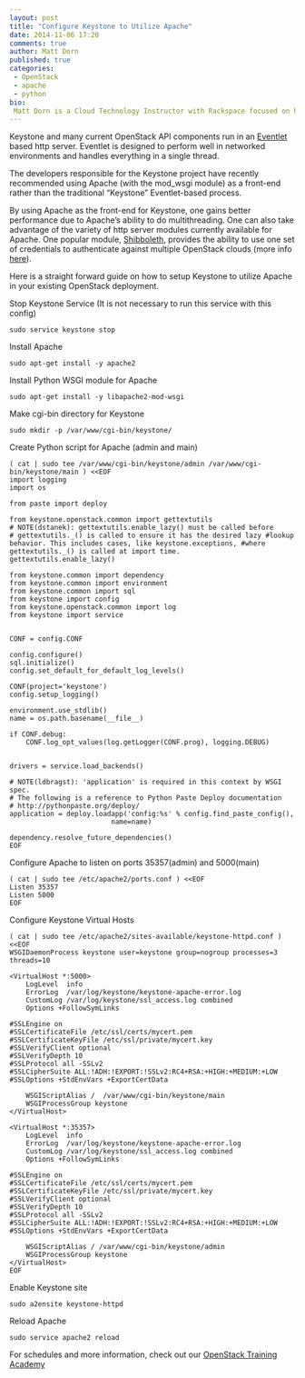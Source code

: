 ```yaml
---
layout: post
title: "Configure Keystone to Utilize Apache"
date: 2014-11-06 17:20
comments: true
author: Matt Dorn
published: true
categories:
 - OpenStack
 - apache
 - python
bio:
 Matt Dorn is a Cloud Technology Instructor with Rackspace focused on helping IT teams around the world build private clouds with OpenStack. You can find his blog at http://www.madorn.com/
---
```


Keystone and many current OpenStack API components run in an [Eventlet](http://eventlet.net/) based http server.  Eventlet is designed to perform well in networked environments and handles everything in a single thread.

The developers responsible for the Keystone project have recently recommended using Apache (with the mod_wsgi module) as a front-end rather than the traditional “Keystone” Eventlet-based process.

By using Apache as the front-end for Keystone, one gains better performance due to Apache’s ability to do multithreading.  One can also take advantage of the variety of http server modules currently available for Apache.  One popular module, [Shibboleth](http://shibboleth.net), provides the ability to use one set of credentials to authenticate against multiple OpenStack clouds (more info [here](http://docs.openstack.org/developer/keystone/configure_federation.html)).

Here is a straight forward guide on how to setup Keystone to utilize Apache in your existing OpenStack deployment.


<!-- more -->

Stop Keystone Service (It is not necessary to run this service with this config)

    sudo service keystone stop

Install Apache

    sudo apt-get install -y apache2

Install Python WSGI module for Apache

    sudo apt-get install -y libapache2-mod-wsgi

Make cgi-bin directory for Keystone

    sudo mkdir -p /var/www/cgi-bin/keystone/

Create Python script for Apache (admin and main)

    ( cat | sudo tee /var/www/cgi-bin/keystone/admin /var/www/cgi-bin/keystone/main ) <<EOF
    import logging
    import os

    from paste import deploy

    from keystone.openstack.common import gettextutils
    # NOTE(dstanek): gettextutils.enable_lazy() must be called before
    # gettextutils._() is called to ensure it has the desired lazy #lookup behavior. This includes cases, like keystone.exceptions, #where gettextutils._() is called at import time.
    gettextutils.enable_lazy()

    from keystone.common import dependency
    from keystone.common import environment
    from keystone.common import sql
    from keystone import config
    from keystone.openstack.common import log
    from keystone import service


    CONF = config.CONF

    config.configure()
    sql.initialize()
    config.set_default_for_default_log_levels()

    CONF(project='keystone')
    config.setup_logging()

    environment.use_stdlib()
    name = os.path.basename(__file__)

    if CONF.debug:
        CONF.log_opt_values(log.getLogger(CONF.prog), logging.DEBUG)


    drivers = service.load_backends()

    # NOTE(ldbragst): 'application' is required in this context by WSGI spec.
    # The following is a reference to Python Paste Deploy documentation
    # http://pythonpaste.org/deploy/
    application = deploy.loadapp('config:%s' % config.find_paste_config(),
                             name=name)

    dependency.resolve_future_dependencies()
    EOF

Configure Apache to listen on ports 35357(admin) and 5000(main)

    ( cat | sudo tee /etc/apache2/ports.conf ) <<EOF
    Listen 35357
    Listen 5000
    EOF

Configure Keystone Virtual Hosts

    ( cat | sudo tee /etc/apache2/sites-available/keystone-httpd.conf ) <<EOF
    WSGIDaemonProcess keystone user=keystone group=nogroup processes=3 threads=10

    <VirtualHost *:5000>
        LogLevel  info
        ErrorLog  /var/log/keystone/keystone-apache-error.log
        CustomLog /var/log/keystone/ssl_access.log combined
        Options +FollowSymLinks

    #SSLEngine on
    #SSLCertificateFile /etc/ssl/certs/mycert.pem
    #SSLCertificateKeyFile /etc/ssl/private/mycert.key
    #SSLVerifyClient optional
    #SSLVerifyDepth 10
    #SSLProtocol all -SSLv2
    #SSLCipherSuite ALL:!ADH:!EXPORT:!SSLv2:RC4+RSA:+HIGH:+MEDIUM:+LOW
    #SSLOptions +StdEnvVars +ExportCertData

        WSGIScriptAlias /  /var/www/cgi-bin/keystone/main
        WSGIProcessGroup keystone
    </VirtualHost>

    <VirtualHost *:35357>
        LogLevel  info
        ErrorLog  /var/log/keystone/keystone-apache-error.log
        CustomLog /var/log/keystone/ssl_access.log combined
        Options +FollowSymLinks

    #SSLEngine on
    #SSLCertificateFile /etc/ssl/certs/mycert.pem
    #SSLCertificateKeyFile /etc/ssl/private/mycert.key
    #SSLVerifyClient optional
    #SSLVerifyDepth 10
    #SSLProtocol all -SSLv2
    #SSLCipherSuite ALL:!ADH:!EXPORT:!SSLv2:RC4+RSA:+HIGH:+MEDIUM:+LOW
    #SSLOptions +StdEnvVars +ExportCertData

        WSGIScriptAlias / /var/www/cgi-bin/keystone/admin
        WSGIProcessGroup keystone
    </VirtualHost>
    EOF

Enable Keystone site

    sudo a2ensite keystone-httpd

Reload Apache

    sudo service apache2 reload

For schedules and more information, check out our [OpenStack Training Academy](http://training.rackspace.com/)
